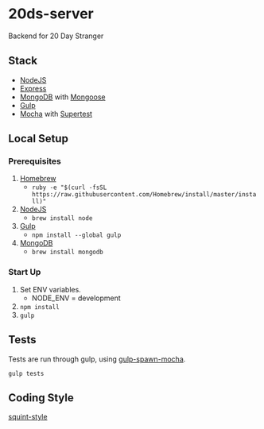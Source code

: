 # 20ds-server

Backend for 20 Day Stranger



## Stack

- [NodeJS](http://nodejs.org/)
- [Express](https://github.com/strongloop/express)
- [MongoDB](http://www.mongodb.org/) with [Mongoose](https://github.com/LearnBoost/mongoose)
- [Gulp](http://gulp.com/)
- [Mocha](https://github.com/mochajs/mocha) with [Supertest](https://github.com/tj/supertest)

## Local Setup

### Prerequisites

1. [Homebrew](http://brew.sh/)
	- `ruby -e "$(curl -fsSL https://raw.githubusercontent.com/Homebrew/install/master/install)"`
1. [NodeJS](http://nodejs.org/)
	- `brew install node`
1. [Gulp](http://gulp.com/)
	- `npm install --global gulp`
1. [MongoDB](http://www.mongodb.org/)
	- `brew install mongodb`

### Start Up
1. Set ENV variables.
	- NODE_ENV = development
1. `npm install`
1. `gulp`

## Tests

Tests are run through gulp, using [gulp-spawn-mocha](https://github.com/KenPowers/gulp-spawn-mocha).

`gulp tests`


## Coding Style

[squint-style](https://github.com/RyanWarner/squint-style)